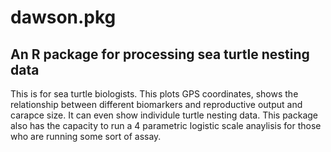 # dawson.pkg

## An R package for processing sea turtle nesting data

This is for sea turtle biologists. This plots GPS coordinates, shows the relationship between different biomarkers and reproductive output and carapce size. It can even show individule turtle nesting data. This package also has the capacity to run a 4 parametric logistic scale anaylisis for those who are running some sort of assay.
